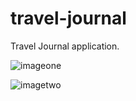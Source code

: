 # travel-journal
Travel Journal application.


![imageone](https://i.imgur.com/T74AFuT.png)

![imagetwo](https://i.imgur.com/MCEtT8f.png)
